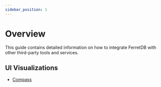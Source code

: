 ```yaml
---
sidebar_position: 1
---
```


# Overview

This guide contains detailed information on how to integrate FerretDB with other third-party tools and services.

## UI Visualizations

- [Compass](/docs/usage/apps/compass)

